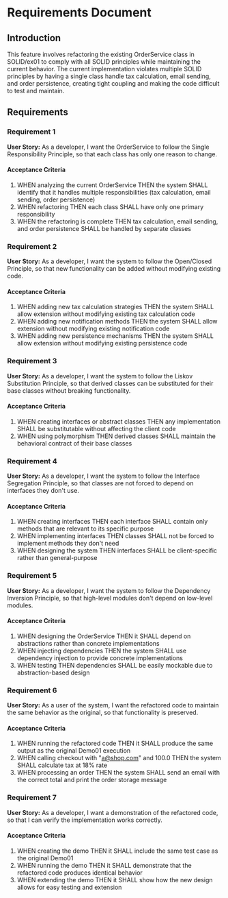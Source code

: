 # Requirements Document

## Introduction

This feature involves refactoring the existing OrderService class in SOLID/ex01 to comply with all SOLID principles while maintaining the current behavior. The current implementation violates multiple SOLID principles by having a single class handle tax calculation, email sending, and order persistence, creating tight coupling and making the code difficult to test and maintain.

## Requirements

### Requirement 1

**User Story:** As a developer, I want the OrderService to follow the Single Responsibility Principle, so that each class has only one reason to change.

#### Acceptance Criteria

1. WHEN analyzing the current OrderService THEN the system SHALL identify that it handles multiple responsibilities (tax calculation, email sending, order persistence)
2. WHEN refactoring THEN each class SHALL have only one primary responsibility
3. WHEN the refactoring is complete THEN tax calculation, email sending, and order persistence SHALL be handled by separate classes

### Requirement 2

**User Story:** As a developer, I want the system to follow the Open/Closed Principle, so that new functionality can be added without modifying existing code.

#### Acceptance Criteria

1. WHEN adding new tax calculation strategies THEN the system SHALL allow extension without modifying existing tax calculation code
2. WHEN adding new notification methods THEN the system SHALL allow extension without modifying existing notification code
3. WHEN adding new persistence mechanisms THEN the system SHALL allow extension without modifying existing persistence code

### Requirement 3

**User Story:** As a developer, I want the system to follow the Liskov Substitution Principle, so that derived classes can be substituted for their base classes without breaking functionality.

#### Acceptance Criteria

1. WHEN creating interfaces or abstract classes THEN any implementation SHALL be substitutable without affecting the client code
2. WHEN using polymorphism THEN derived classes SHALL maintain the behavioral contract of their base classes

### Requirement 4

**User Story:** As a developer, I want the system to follow the Interface Segregation Principle, so that classes are not forced to depend on interfaces they don't use.

#### Acceptance Criteria

1. WHEN creating interfaces THEN each interface SHALL contain only methods that are relevant to its specific purpose
2. WHEN implementing interfaces THEN classes SHALL not be forced to implement methods they don't need
3. WHEN designing the system THEN interfaces SHALL be client-specific rather than general-purpose

### Requirement 5

**User Story:** As a developer, I want the system to follow the Dependency Inversion Principle, so that high-level modules don't depend on low-level modules.

#### Acceptance Criteria

1. WHEN designing the OrderService THEN it SHALL depend on abstractions rather than concrete implementations
2. WHEN injecting dependencies THEN the system SHALL use dependency injection to provide concrete implementations
3. WHEN testing THEN dependencies SHALL be easily mockable due to abstraction-based design

### Requirement 6

**User Story:** As a user of the system, I want the refactored code to maintain the same behavior as the original, so that functionality is preserved.

#### Acceptance Criteria

1. WHEN running the refactored code THEN it SHALL produce the same output as the original Demo01 execution
2. WHEN calling checkout with "a@shop.com" and 100.0 THEN the system SHALL calculate tax at 18% rate
3. WHEN processing an order THEN the system SHALL send an email with the correct total and print the order storage message

### Requirement 7

**User Story:** As a developer, I want a demonstration of the refactored code, so that I can verify the implementation works correctly.

#### Acceptance Criteria

1. WHEN creating the demo THEN it SHALL include the same test case as the original Demo01
2. WHEN running the demo THEN it SHALL demonstrate that the refactored code produces identical behavior
3. WHEN extending the demo THEN it SHALL show how the new design allows for easy testing and extension